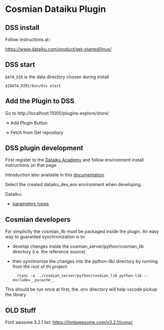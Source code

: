 # Cosmian Dataiku Plugin

## DSS install

Follow instructions at :

https://www.dataiku.com/product/get-started/linux/


## DSS start

`DATA_DIR` is the data directory chosen during install 

    ${DATA_DIR}/bin/dss start


## Add the Plugin to DSS

Go to http://localhost:11000/plugins-explore/store/ 

-> Add Plugin Button

-> Fetch from Get repository



## DSS plugin development

First register to the [Dataiku Academy](https://academy.dataiku.com/plugin-development/514705)
and follow environment install instructions on that page

Introduction also available in this [documentation](https://doc.dataiku.com/dss/latest/plugins/reference/index.html?highlight=plugin%20development)

Select the created dataiku_dev_env environment when developing.

Dataiku:

 - [parameters types](https://doc.dataiku.com/dss/latest/plugins/reference/params.html)

## Cosmian developers

For simplicity the cosmian_lib must be packaged inside the plugin.
An easy way to guarantee synchronization is to:

- develop changes inside the cosmian_server/python/cosmian_lib directory (i.e. the reference source)
- then synchronize the changes into the python-lib/ directory by running from the root of thi project:

        rsync -a ../cosmian_server/python/cosmian_lib python-lib --exclude=__pycache__ 

This should be run once at first; the .env directory will help vscode pickup the library



## OLD Stuff
Font awsome 3.2.1 list: https://fontawesome.com/v3.2.1/icons/